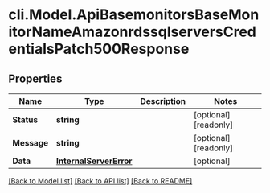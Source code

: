 # cli.Model.ApiBasemonitorsBaseMonitorNameAmazonrdssqlserversCredentialsPatch500Response

## Properties

Name | Type | Description | Notes
------------ | ------------- | ------------- | -------------
**Status** | **string** |  | [optional] [readonly] 
**Message** | **string** |  | [optional] [readonly] 
**Data** | [**InternalServerError**](InternalServerError.md) |  | [optional] 

[[Back to Model list]](../README.md#documentation-for-models) [[Back to API list]](../README.md#documentation-for-api-endpoints) [[Back to README]](../README.md)

